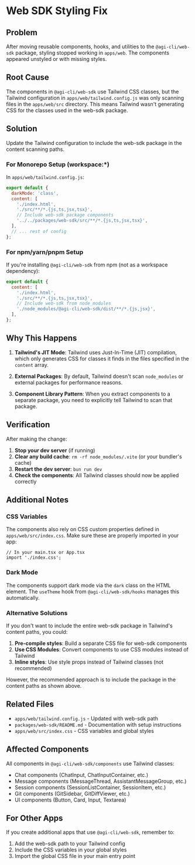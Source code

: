 # Web SDK Styling Fix

## Problem

After moving reusable components, hooks, and utilities to the `@agi-cli/web-sdk` package, styling stopped working in `apps/web`. The components appeared unstyled or with missing styles.

## Root Cause

The components in `@agi-cli/web-sdk` use Tailwind CSS classes, but the Tailwind configuration in `apps/web/tailwind.config.js` was only scanning files in the `apps/web/src` directory. This means Tailwind wasn't generating CSS for the classes used in the web-sdk package.

## Solution

Update the Tailwind configuration to include the web-sdk package in the content scanning paths.

### For Monorepo Setup (workspace:\*)

In `apps/web/tailwind.config.js`:

```js
export default {
  darkMode: 'class',
  content: [
    './index.html',
    './src/**/*.{js,ts,jsx,tsx}',
    // Include web-sdk package components
    '../../packages/web-sdk/src/**/*.{js,ts,jsx,tsx}',
  ],
  // ... rest of config
};
```

### For npm/yarn/pnpm Setup

If you're installing `@agi-cli/web-sdk` from npm (not as a workspace dependency):

```js
export default {
  content: [
    './index.html',
    './src/**/*.{js,ts,jsx,tsx}',
    // Include web-sdk from node_modules
    './node_modules/@agi-cli/web-sdk/dist/**/*.{js,jsx}',
  ],
};
```

## Why This Happens

1. **Tailwind's JIT Mode**: Tailwind uses Just-In-Time (JIT) compilation, which only generates CSS for classes it finds in the files specified in the `content` array.

2. **External Packages**: By default, Tailwind doesn't scan `node_modules` or external packages for performance reasons.

3. **Component Library Pattern**: When you extract components to a separate package, you need to explicitly tell Tailwind to scan that package.

## Verification

After making the change:

1. **Stop your dev server** (if running)
2. **Clear any build cache**: `rm -rf node_modules/.vite` (or your bundler's cache)
3. **Restart the dev server**: `bun run dev`
4. **Check the components**: All Tailwind classes should now be applied correctly

## Additional Notes

### CSS Variables

The components also rely on CSS custom properties defined in `apps/web/src/index.css`. Make sure these are properly imported in your app:

```tsx
// In your main.tsx or App.tsx
import './index.css';
```

### Dark Mode

The components support dark mode via the `dark` class on the HTML element. The `useTheme` hook from `@agi-cli/web-sdk/hooks` manages this automatically.

### Alternative Solutions

If you don't want to include the entire web-sdk package in Tailwind's content paths, you could:

1. **Pre-compile styles**: Build a separate CSS file for web-sdk components
2. **Use CSS Modules**: Convert components to use CSS modules instead of Tailwind
3. **Inline styles**: Use style props instead of Tailwind classes (not recommended)

However, the recommended approach is to include the package in the content paths as shown above.

## Related Files

- `apps/web/tailwind.config.js` - Updated with web-sdk path
- `packages/web-sdk/README.md` - Documentation with setup instructions
- `apps/web/src/index.css` - CSS variables and global styles

## Affected Components

All components in `@agi-cli/web-sdk/components` use Tailwind classes:

- Chat components (ChatInput, ChatInputContainer, etc.)
- Message components (MessageThread, AssistantMessageGroup, etc.)
- Session components (SessionListContainer, SessionItem, etc.)
- Git components (GitSidebar, GitDiffViewer, etc.)
- UI components (Button, Card, Input, Textarea)

## For Other Apps

If you create additional apps that use `@agi-cli/web-sdk`, remember to:

1. Add the web-sdk path to your Tailwind config
2. Include the CSS variables in your global styles
3. Import the global CSS file in your main entry point
